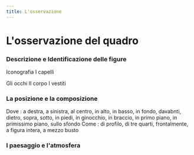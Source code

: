 ```yaml
---
title: L'osservazione
---
```


# L'osservazione del quadro

 
### Descrizione e Identificazione delle figure 

Iconografia
I capelli

 Gli occhi
  Il corpo
   I vestiti
   
### La posizione e la composizione
Dove : a destra, a sinistra, al centro, in alto, in basso, in fondo, davabnti, dietro, sopra, sotto, in piedi, in ginocchio, in braccio, in primo piano, in primissimo piano, sullo sfondo
Come : di profilo, di tre quarti, frontalmente, a figura intera, a mezzo busto

### I paesaggio e l'atmosfera
